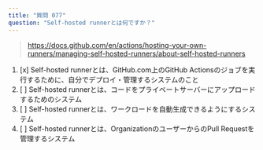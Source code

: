 ```yaml
---
title: "質問 077"
question: "Self-hosted runnerとは何ですか？"
---
```


> https://docs.github.com/en/actions/hosting-your-own-runners/managing-self-hosted-runners/about-self-hosted-runners 
1. [x] Self-hosted runnerとは、GitHub.com上のGitHub Actionsのジョブを実行するために、自分でデプロイ・管理するシステムのこと
1. [ ] Self-hosted runnerとは、コードをプライベートサーバーにアップロードするためのシステム
1. [ ] Self-hosted runnerとは、ワークロードを自動生成できるようにするシステム
1. [ ] Self-hosted runnerとは、OrganizationのユーザーからのPull Requestを管理するシステム